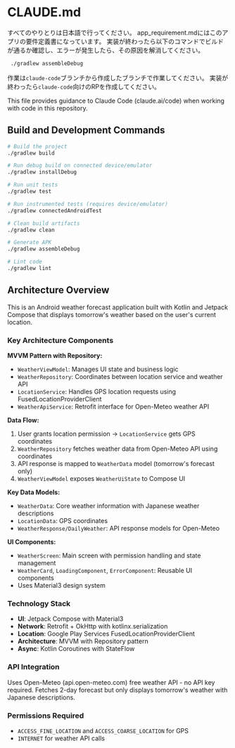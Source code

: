 # CLAUDE.md
すべてのやりとりは日本語で行ってください。
app_requirement.mdにはこのアプリの要件定義書になっています。
実装が終わったら以下のコマンドでビルドが通るか確認し、エラーが発生したら、その原因を解消してください。
```bash
 ./gradlew assembleDebug
```
作業は`claude-code`ブランチから作成したブランチで作業してください。
実装が終わったら`claude-code`向けのRPを作成してください。

This file provides guidance to Claude Code (claude.ai/code) when working with code in this repository.

## Build and Development Commands

```bash
# Build the project
./gradlew build

# Run debug build on connected device/emulator
./gradlew installDebug

# Run unit tests
./gradlew test

# Run instrumented tests (requires device/emulator)
./gradlew connectedAndroidTest

# Clean build artifacts
./gradlew clean

# Generate APK
./gradlew assembleDebug

# Lint code
./gradlew lint
```

## Architecture Overview

This is an Android weather forecast application built with Kotlin and Jetpack Compose that displays tomorrow's weather based on the user's current location.

### Key Architecture Components

**MVVM Pattern with Repository:**
- `WeatherViewModel`: Manages UI state and business logic
- `WeatherRepository`: Coordinates between location service and weather API
- `LocationService`: Handles GPS location requests using FusedLocationProviderClient
- `WeatherApiService`: Retrofit interface for Open-Meteo weather API

**Data Flow:**
1. User grants location permission → `LocationService` gets GPS coordinates
2. `WeatherRepository` fetches weather data from Open-Meteo API using coordinates
3. API response is mapped to `WeatherData` model (tomorrow's forecast only)
4. `WeatherViewModel` exposes `WeatherUiState` to Compose UI

**Key Data Models:**
- `WeatherData`: Core weather information with Japanese weather descriptions
- `LocationData`: GPS coordinates
- `WeatherResponse/DailyWeather`: API response models for Open-Meteo

**UI Components:**
- `WeatherScreen`: Main screen with permission handling and state management
- `WeatherCard`, `LoadingComponent`, `ErrorComponent`: Reusable UI components
- Uses Material3 design system

### Technology Stack
- **UI**: Jetpack Compose with Material3
- **Network**: Retrofit + OkHttp with kotlinx.serialization
- **Location**: Google Play Services FusedLocationProviderClient
- **Architecture**: MVVM with Repository pattern
- **Async**: Kotlin Coroutines with StateFlow

### API Integration
Uses Open-Meteo (api.open-meteo.com) free weather API - no API key required. Fetches 2-day forecast but only displays tomorrow's weather with Japanese descriptions.

### Permissions Required
- `ACCESS_FINE_LOCATION` and `ACCESS_COARSE_LOCATION` for GPS
- `INTERNET` for weather API calls
